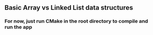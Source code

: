 ## Basic Array vs Linked List data structures

### For now, just run CMake in the root directory to compile and run the app